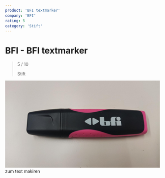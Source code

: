```yaml
---
product: 'BFI textmarker'
company: 'BFI'
rating: 5
category: 'Stift'
---
```


# BFI - BFI textmarker
>
> 5 / 10
>
> Stift

![BFI textmarker](./assets/bfi-bfi-textmarker-60b41984-eb82-4a86-ad8b-314d9193392c.jpg)
zum text makiren
